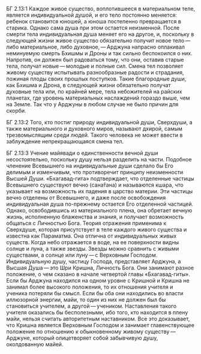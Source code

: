 БГ 2.13:1	Каждое живое существо, воплотившееся в материальном теле, является индивидуальной душой, и его тело постоянно меняется: ребенок становится юношей, а юноша постепенно превращается в старика. Однако сама душа при этом остается неизменной. После смерти тела индивидуальная душа меняет его на другое, и, поскольку в следующей жизни живое существо обязательно получит новое тело — либо материальное, либо духовное, — Арджуна напрасно оплакивал неминуемую смерть Бхишмы и Дроны и так сильно беспокоился о них. Напротив, он должен был радоваться тому, что они, оставив старые тела, получат новые — молодые и полные сил. Смена тел позволяет живому существу испытывать разнообразные радости и страдания, пожиная плоды своих прошлых поступков. Такие благородные души, как Бхишма и Дрона, в следующей жизни обязательно получат духовные тела или, по крайней мере, тела небожителей на райских планетах, где уровень материальных наслаждений гораздо выше, чем на Земле. Так что у Арджуны в любом случае не было причин для скорби.

БГ 2.13:2	Того, кто постиг природу индивидуальной души, Сверхдуши, а также материального и духовного миров, называют дхирой, самым трезвомыслящим среди людей. Такого человека не может ввести в заблуждение непрекращающаяся смена тел.

БГ 2.13:3	Учение майявади о единственности вечной души несостоятельно, поскольку душу нельзя разделить на части. Подобное членение Всевышнего на индивидуальные души сделало бы Его делимым и изменчивым, что противоречит принципу неизменности Высшей Души. «Бхагавад-гита» подтверждает, что отделенные частицы Всевышнего существуют вечно (сана̄тана) и называются кшара, что указывает на возможность их падения в царство материи. Эти частицы вечно отделены от Всевышнего, и даже после освобождения индивидуальная душа по-прежнему остается Его отделенной частицей. Однако, освободившись из материального плена, она обретает вечную жизнь, исполненную блаженства и знания, и получает возможность общаться с Личностью Бога. Теория отражения применима к Сверхдуше, которая присутствует в теле каждого живого существа и известна как Параматма. Она отлична от индивидуальных живых существ. Когда небо отражается в воде, на ее поверхности видны солнце и луна, а также звезды. Звезды можно сравнить с живыми существами, а солнце или луну — с Верховным Господом. Индивидуальную душу, частицу Господа, представляет Арджуна, а Высшая Душа — это Шри Кришна, Личность Бога. Они занимают разное положение, о чем сказано в начале четвертой главы «Бхагавад-гиты». Если бы Арджуна находился на одном уровне с Кришной и Кришна не занимал более высокого положения, то их отношения учителя и ученика потеряли бы смысл. Если бы оба они находились во власти иллюзорной энергии, майи, то один из них не должен был бы становиться учителем, а другой — учеником. Наставления такого учителя оказались бы бесполезными, ибо того, кто находится в плену майи, нельзя считать авторитетным наставником. Все это доказывает, что Кришна является Верховным Господом и занимает главенствующее положение по отношению к обыкновенному живому существу — Арджуне, который олицетворяет собой забывчивую душу, околдованную майей.